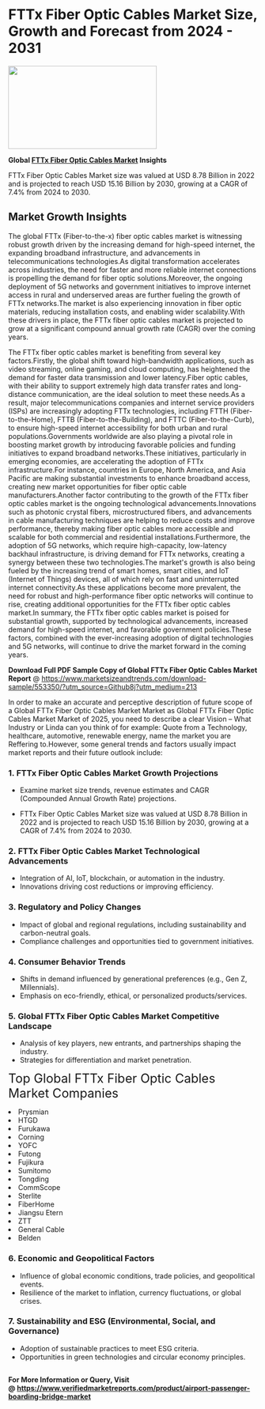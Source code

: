 <H1>FTTx Fiber Optic Cables Market Size, Growth and Forecast from 2024 - 2031</H1><img class="aligncenter size-medium wp-image-584254" src="https://thirdeyenews.in/wp-content/uploads/2024/09/Global-Market-Research-300x168.jpeg" alt="" width="300" height="168" /><p><strong>Global&nbsp;<a href="https://www.marketsizeandtrends.com/download-sample/553350/?utm_source=Github8j?utm_medium=213">FTTx Fiber Optic Cables Market</a> Insights</strong></p><p>FTTx Fiber Optic Cables Market size was valued at USD 8.78 Billion in 2022 and is projected to reach USD 15.16 Billion by 2030, growing at a CAGR of 7.4% from 2024 to 2030.</p><p><h2>Market Growth Insights</h2> <p>The global FTTx (Fiber-to-the-x) fiber optic cables market is witnessing robust growth driven by the increasing demand for high-speed internet, the expanding broadband infrastructure, and advancements in telecommunications technologies.As digital transformation accelerates across industries, the need for faster and more reliable internet connections is propelling the demand for fiber optic solutions.Moreover, the ongoing deployment of 5G networks and government initiatives to improve internet access in rural and underserved areas are further fueling the growth of FTTx networks.The market is also experiencing innovation in fiber optic materials, reducing installation costs, and enabling wider scalability.With these drivers in place, the FTTx fiber optic cables market is projected to grow at a significant compound annual growth rate (CAGR) over the coming years.</p> <p>The FTTx fiber optic cables market is benefiting from several key factors.Firstly, the global shift toward high-bandwidth applications, such as video streaming, online gaming, and cloud computing, has heightened the demand for faster data transmission and lower latency.Fiber optic cables, with their ability to support extremely high data transfer rates and long-distance communication, are the ideal solution to meet these needs.As a result, major telecommunications companies and internet service providers (ISPs) are increasingly adopting FTTx technologies, including FTTH (Fiber-to-the-Home), FTTB (Fiber-to-the-Building), and FTTC (Fiber-to-the-Curb), to ensure high-speed internet accessibility for both urban and rural populations.Governments worldwide are also playing a pivotal role in boosting market growth by introducing favorable policies and funding initiatives to expand broadband networks.These initiatives, particularly in emerging economies, are accelerating the adoption of FTTx infrastructure.For instance, countries in Europe, North America, and Asia Pacific are making substantial investments to enhance broadband access, creating new market opportunities for fiber optic cable manufacturers.Another factor contributing to the growth of the FTTx fiber optic cables market is the ongoing technological advancements.Innovations such as photonic crystal fibers, microstructured fibers, and advancements in cable manufacturing techniques are helping to reduce costs and improve performance, thereby making fiber optic cables more accessible and scalable for both commercial and residential installations.Furthermore, the adoption of 5G networks, which require high-capacity, low-latency backhaul infrastructure, is driving demand for FTTx networks, creating a synergy between these two technologies.The market's growth is also being fueled by the increasing trend of smart homes, smart cities, and IoT (Internet of Things) devices, all of which rely on fast and uninterrupted internet connectivity.As these applications become more prevalent, the need for robust and high-performance fiber optic networks will continue to rise, creating additional opportunities for the FTTx fiber optic cables market.In summary, the FTTx fiber optic cables market is poised for substantial growth, supported by technological advancements, increased demand for high-speed internet, and favorable government policies.These factors, combined with the ever-increasing adoption of digital technologies and 5G networks, will continue to drive the market forward in the coming years.</p> <p><span class=""><strong>Download Full PDF Sample Copy of Global FTTx Fiber Optic Cables Market Report</strong> @ <a href="https://www.marketsizeandtrends.com/download-sample/553350/?utm_source=Github8j?utm_medium=213" target="_blank">https://www.marketsizeandtrends.com/download-sample/553350/?utm_source=Github8j?utm_medium=213</a></span></p><p>In order to make an accurate and perceptive description of future scope of a Global&nbsp;FTTx Fiber Optic Cables Market Market as Global&nbsp;FTTx Fiber Optic Cables Market Market of 2025, you need to describe a clear Vision &ndash; What Industry or Linda can you think of for example: Quote from a Technology, healthcare, automotive, renewable energy, name the market you are Reffering to.However, some general trends and factors usually impact market reports and their future outlook include:</p><h3>1.&nbsp;<strong>FTTx Fiber Optic Cables Market Growth Projections</strong></h3><ul><li>Examine market size trends, revenue estimates and CAGR (Compounded Annual Growth Rate) projections.</li><li><p>FTTx Fiber Optic Cables Market size was valued at USD 8.78 Billion in 2022 and is projected to reach USD 15.16 Billion by 2030, growing at a CAGR of 7.4% from 2024 to 2030.</p></li></ul><h3>2.&nbsp;<strong>FTTx Fiber Optic Cables Market Technological Advancements</strong></h3><ul><li>Integration of AI, IoT, blockchain, or automation in the industry.</li><li>Innovations driving cost reductions or improving efficiency.</li></ul><h3>3.&nbsp;<strong>Regulatory and Policy Changes</strong></h3><ul><li>Impact of global and regional regulations, including sustainability and carbon-neutral goals.</li><li>Compliance challenges and opportunities tied to government initiatives.</li></ul><h3>4.&nbsp;<strong>Consumer Behavior Trends</strong></h3><ul><li>Shifts in demand influenced by generational preferences (e.g., Gen Z, Millennials).</li><li>Emphasis on eco-friendly, ethical, or personalized products/services.</li></ul><h3>5.&nbsp;<strong>Global FTTx Fiber Optic Cables Market Competitive Landscape</strong></h3><ul><li>Analysis of key players, new entrants, and partnerships shaping the industry.</li><li>Strategies for differentiation and market penetration.</li></ul><p data-pm-slice="1 1 []"><span style="color: inherit; font-family: inherit; font-size: 25px;">Top Global FTTx Fiber Optic Cables Market Companies</span></p><div class="" data-test-id=""><p><li>Prysmian</li><li> HTGD</li><li> Furukawa</li><li> Corning</li><li> YOFC</li><li> Futong</li><li> Fujikura</li><li> Sumitomo</li><li> Tongding</li><li> CommScope</li><li> Sterlite</li><li> FiberHome</li><li> Jiangsu Etern</li><li> ZTT</li><li> General Cable</li><li> Belden</li></p></div><h3>6.&nbsp;<strong>Economic and Geopolitical Factors</strong></h3><ul><li>Influence of global economic conditions, trade policies, and geopolitical events.</li><li>Resilience of the market to inflation, currency fluctuations, or global crises.</li></ul><h3>7.&nbsp;<strong>Sustainability and ESG (Environmental, Social, and Governance)</strong></h3><ul><li>Adoption of sustainable practices to meet ESG criteria.</li><li>Opportunities in green technologies and circular economy principles.</li></ul><h2><strong style="font-size: 14px;">For More Information or Query, Visit @&nbsp;</strong><a style="background-color: #ffffff; font-size: 14px;" href="https://www.marketsizeandtrends.com/report/fttx-fiber-optic-cables-market/" target="_blank">https://www.verifiedmarketreports.com/product/airport-passenger-boarding-bridge-market</a></h2>